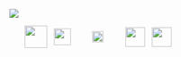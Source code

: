 [github]:https://github.com/crbyxwpzfl/crbyxwpzfl/discussions
[twitter]:https://twitter.com/crbyxwpzfl
[facebook]:https://facebook.com/crbyxwpzfl
[snapchat]:https://snapchat.com/add/crbyxwpzfl
[paypal]:https://paypal.me/crbyxwpzfl
[applemusic]:https://music.apple.com/profile/crbyxwpzfl

[nvim]:https://gist.github.com/crbyxwpzfl/322ad5225cbffe799a78a37e896197a4
[git]:https://github.com/crbyxwpzfl/git
[ffmpeg]:https://github.com/crbyxwpzfl/ffmpeg
[gists]:https://github.com/crbyxwpzfl/gists
[nodejs]:https://github.com/crbyxwpzfl/nodejs
[python]:https://github.com/crbyxwpzfl/python
[ff]:https://github.com/crbyxwpzfl/ff
[spinala]:https://gist.github.com/crbyxwpzfl/a3091ad72f503de47969eba95e09ecaf

[<img src="https://pbs.twimg.com/profile_banners/2177054297/1512901091/1500x500" />][twitter]

[<img align="center" src="https://user-images.githubusercontent.com/60987359/110212615-81a4ef00-7e9c-11eb-8374-1d36e8428969.png" height="15" />][git]
&nbsp;
[<img align="center" src="https://user-images.githubusercontent.com/60987359/110212616-823d8580-7e9c-11eb-87d1-0ea914870bee.png" height="40" />][ffmpeg]
&nbsp;
[<img align="center" src="https://user-images.githubusercontent.com/60987359/110212617-82d61c00-7e9c-11eb-820b-f61e564868b2.png" height="30" />][nvim]
&nbsp;
[<img align="center" src="https://user-images.githubusercontent.com/60987359/110212618-82d61c00-7e9c-11eb-90f7-af0c1f6b9922.png" height="15" />][python]
&nbsp;
[<img align="center" src="https://user-images.githubusercontent.com/60987359/110212620-836eb280-7e9c-11eb-8755-be547b25a1a1.png" height="20" />][nodejs]
&nbsp;
[<img align="center" src="https://user-images.githubusercontent.com/60987359/110212621-836eb280-7e9c-11eb-8a02-d451c7c0abb0.png" height="15" />][gists]
&nbsp;
[<img align="center" src="https://user-images.githubusercontent.com/60987359/116067629-9bd3a000-a689-11eb-810b-4f25d04086c7.png" height="35" />][ff]
&nbsp;
[<img align="center" src="https://user-images.githubusercontent.com/60987359/116075512-54521180-a693-11eb-83c0-93221bd00f28.png" height="35" />][spinala]
&nbsp;

[<img align="right" src="https://user-images.githubusercontent.com/60987359/110203036-2d821680-7e6c-11eb-9527-5d9d74d4a274.png" width="13" height="13" />][paypal]
&nbsp;
[<img align="right" src="https://user-images.githubusercontent.com/60987359/110144639-d8e18b80-7dd8-11eb-802e-722045971ed9.png" width="13" height="13" />][facebook]
&nbsp;
[<img align="right" src="https://user-images.githubusercontent.com/60987359/110201339-d9beff80-7e62-11eb-98d2-7079db37dacf.png" width="13" height="13" />][twitter]
&nbsp;
[<img align="right" src="https://user-images.githubusercontent.com/60987359/110144767-fd3d6800-7dd8-11eb-91a3-8e36cb6d30ed.png" width="13" height="13" />][snapchat]
&nbsp;
[<img align="right" src="https://user-images.githubusercontent.com/60987359/110144629-d5e69b00-7dd8-11eb-87e9-603d613ff9d8.png" width="13" height="13" />][github]
&nbsp;
[<img align="right" src="https://user-images.githubusercontent.com/60987359/110204874-af2a7200-7e75-11eb-862a-81ded242801f.png" height="11" />][applemusic]
&nbsp;
